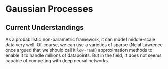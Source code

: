 # Gaussian Processes

## Current Understandings

As a probabilistic non-parametric framework, it can model middle-scale data very well. Of course, we can use a varieties of sparse (Neial Lawrence once argued that we should call it `low-rank`) approximation methods to enable it to handle millions of datapoints. But in the field, it does not seems capable of competing with deep neural networks. 

